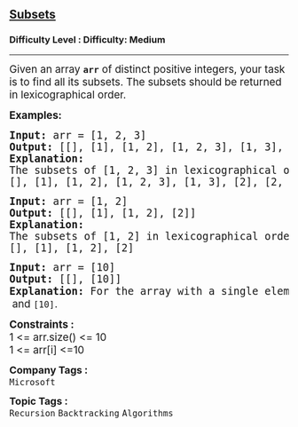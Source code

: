 <h2><a href="https://www.geeksforgeeks.org/problems/subsets-1613027340/0">Subsets</a></h2><h3>Difficulty Level : Difficulty: Medium</h3><hr><div class="problems_problem_content__Xm_eO"><p><span style="font-size: 14pt;">Given an array <strong><code>arr</code></strong> of distinct positive integers, your task is to find all its subsets. The subsets should be returned in lexicographical order.</span></p>
<p><span style="font-size: 14pt;"><strong>Examples:</strong></span></p>
<pre><span style="font-size: 14pt;"><strong>Input:</strong> arr = [1, 2, 3]
<strong>Output: </strong>[[], [1], [1, 2], [1, 2, 3], [1, 3], [2], [2, 3], [3]]
<strong>Explanation: <br></strong>The subsets of [1, 2, 3] in lexicographical order are:
[], [1], [1, 2], [1, 2, 3], [1, 3], [2], [2, 3], [3]</span></pre>
<pre><span style="font-size: 14pt;"><strong>Input:</strong> arr = [1, 2]
<strong>Output: </strong>[[], [1], [1, 2], [2]]
<strong>Explanation:</strong>
The subsets of [1, 2] in lexicographical order are:
[], [1], [1, 2], [2]</span></pre>
<pre><span style="font-size: 14pt;"><strong>Input:</strong> arr = [10]
<strong>Output: </strong>[[], [10]]
<strong>Explanation: </strong>For the array with a single element <code>[10]</code><span style="font-family: -apple-system, BlinkMacSystemFont, 'Segoe UI', Roboto, Oxygen, Ubuntu, Cantarell, 'Open Sans', 'Helvetica Neue', sans-serif;">, the subsets are </span><code>[]</code><span style="font-family: -apple-system, BlinkMacSystemFont, 'Segoe UI', Roboto, Oxygen, Ubuntu, Cantarell, 'Open Sans', 'Helvetica Neue', sans-serif;"> and </span><code>[10]</code><span style="font-family: -apple-system, BlinkMacSystemFont, 'Segoe UI', Roboto, Oxygen, Ubuntu, Cantarell, 'Open Sans', 'Helvetica Neue', sans-serif;">.</span></span></pre>
<div><span style="font-size: 14pt;"><strong>Constraints :</strong></span></div>
<div><span style="font-size: 14pt;">1 &lt;= arr.size() &lt;= 10</span></div>
<div><span style="font-size: 14pt;">1 &lt;= arr[i] &lt;=10</span></div></div><p><span style=font-size:18px><strong>Company Tags : </strong><br><code>Microsoft</code>&nbsp;<br><p><span style=font-size:18px><strong>Topic Tags : </strong><br><code>Recursion</code>&nbsp;<code>Backtracking</code>&nbsp;<code>Algorithms</code>&nbsp;